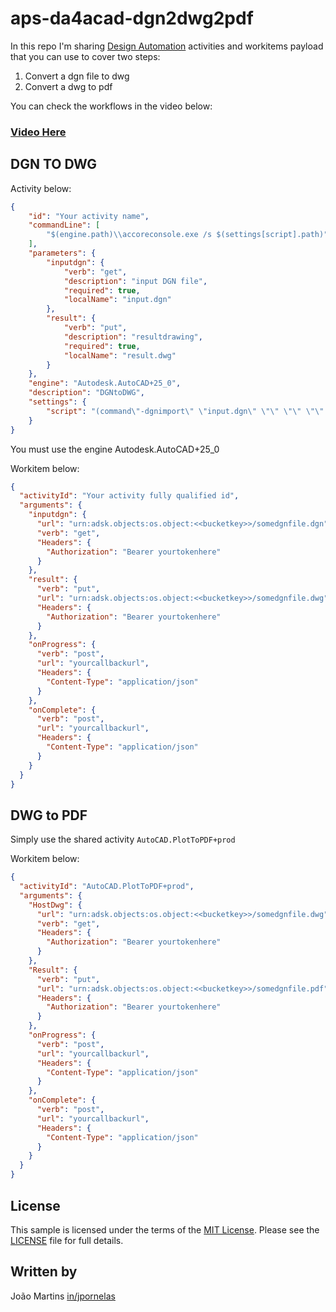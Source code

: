 # aps-da4acad-dgn2dwg2pdf

In this repo I'm sharing [Design Automation](https://aps.autodesk.com/developer/overview/design-automation-api) activities and workitems payload that you can use to cover two steps:

1. Convert a dgn file to dwg
2. Convert a dwg to pdf

You can check the workflows in the video below:

### [Video Here](https://www.youtube.com/watch?v=XOpjI1xezTw)

## DGN TO DWG
Activity below:
```json
{
	"id": "Your activity name",
	"commandLine": [
		"$(engine.path)\\accoreconsole.exe /s $(settings[script].path)"
	],
	"parameters": {
		"inputdgn": {
			"verb": "get",
			"description": "input DGN file",
			"required": true,
			"localName": "input.dgn"
		},
		"result": {
			"verb": "put",
			"description": "resultdrawing",
			"required": true,
			"localName": "result.dwg"
		}
	},
	"engine": "Autodesk.AutoCAD+25_0",
	"description": "DGNtoDWG",
	"settings": {
		"script": "(command\"-dgnimport\" \"input.dgn\" \"\" \"\" \"\" \"save\" \"result.dwg\")\n"
	}
}
```
You must use the engine Autodesk.AutoCAD+25_0

Workitem below:

```json
{
  "activityId": "Your activity fully qualified id",
  "arguments": {
    "inputdgn": {
      "url": "urn:adsk.objects:os.object:<<bucketkey>>/somedgnfile.dgn",
      "verb": "get",
      "Headers": {
        "Authorization": "Bearer yourtokenhere"
      }
    },
    "result": {
      "verb": "put",
      "url": "urn:adsk.objects:os.object:<<bucketkey>>/somedgnfile.dwg",
      "Headers": {
        "Authorization": "Bearer yourtokenhere"
      }
    },
    "onProgress": {
      "verb": "post",
      "url": "yourcallbackurl",
      "Headers": {
        "Content-Type": "application/json"
      }
    },
    "onComplete": {
      "verb": "post",
      "url": "yourcallbackurl",
      "Headers": {
        "Content-Type": "application/json"
      }
    }
  }
}
```

## DWG to PDF 

Simply use the shared activity `AutoCAD.PlotToPDF+prod`

Workitem below:
```json
{
  "activityId": "AutoCAD.PlotToPDF+prod",
  "arguments": {
    "HostDwg": {
      "url": "urn:adsk.objects:os.object:<<bucketkey>>/somedgnfile.dwg",
      "verb": "get",
      "Headers": {
        "Authorization": "Bearer yourtokenhere"
      }
    },
    "Result": {
      "verb": "put",
      "url": "urn:adsk.objects:os.object:<<bucketkey>>/somedgnfile.pdf",
      "Headers": {
        "Authorization": "Bearer yourtokenhere"
      }
    },
    "onProgress": {
      "verb": "post",
      "url": "yourcallbackurl",
      "Headers": {
        "Content-Type": "application/json"
      }
    },
    "onComplete": {
      "verb": "post",
      "url": "yourcallbackurl",
      "Headers": {
        "Content-Type": "application/json"
      }
    }
  }
}
```

## License

This sample is licensed under the terms of the [MIT License](http://opensource.org/licenses/MIT). Please see the [LICENSE](LICENSE) file for full details.

## Written by

João Martins [in/jpornelas](https://linkedin.com/in/jpornelas)
